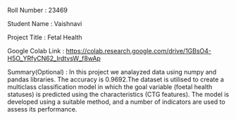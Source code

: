 Roll Number       :   23469

Student Name      :   Vaishnavi

Project Title     :  Fetal Health

Google Colab Link :   https://colab.research.google.com/drive/1GBsO4-H5O_YRfyCN62_IrdtvsW_f8wAp

Summary(Optional) :  In this project we analayzed data using numpy and pandas libraries. The accuracy is 0.9692.The dataset is utilised to create a multiclass classification model in which the goal variable (foetal health statuses) is predicted using the characteristics (CTG features). The model is developed using a suitable method, and a number of indicators are used to assess its performance.

